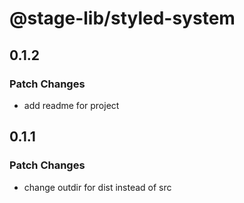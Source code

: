 # @stage-lib/styled-system

## 0.1.2

### Patch Changes

- add readme for project

## 0.1.1

### Patch Changes

- change outdir for dist instead of src
